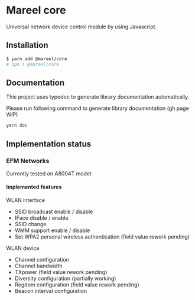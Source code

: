 # Mareel core

Universal network device control module by using Javascript.

## Installation

```bash
$ yarn add @mareel/core
# npm i @mareel/core
```

## Documentation
This project uses typedoc to generate library documentation automatically.

Please run following command to generate library documentation (gh page WIP)

```bash
yarn doc
```

## Implementation status
### EFM Networks
Currently tested on A8004T model

#### Implemented features
WLAN interface
* SSID broadcast enable / disable
* IFace disable / enable
* SSID change
* WMM support enable / disable
* Set WPA2 personal wireless authentication (field value rework pending)

WLAN device
* Channel configuration
* Channel bandwidth 
* TXpower (field value rework pending)
* Diversity configuration (partially working)
* Regdom configuration (field value rework pending)
* Beacon interval configuration
